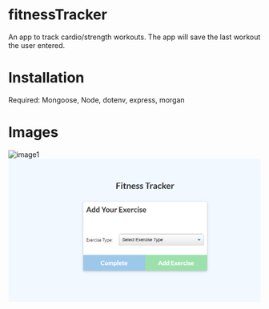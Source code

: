 # fitnessTracker
An app to track cardio/strength workouts. The app will save the last workout the user entered.
<br>
# Installation
Required: Mongoose, Node, dotenv, express, morgan
# Images
![image1](image1.PMG)
![image2](image2.PNG)
